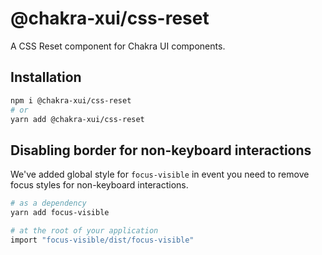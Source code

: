 # @chakra-xui/css-reset

A CSS Reset component for Chakra UI components.

## Installation

```sh
npm i @chakra-xui/css-reset
# or
yarn add @chakra-xui/css-reset
```

## Disabling border for non-keyboard interactions

We've added global style for `focus-visible` in event you need to remove focus
styles for non-keyboard interactions.

```bash
# as a dependency
yarn add focus-visible

# at the root of your application
import "focus-visible/dist/focus-visible"
```
